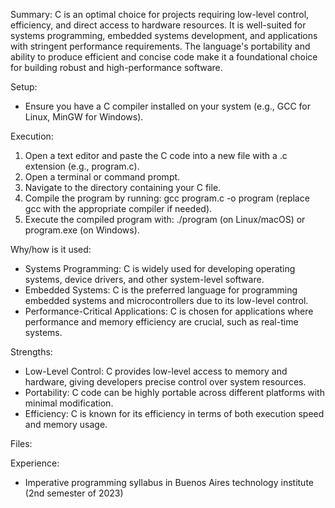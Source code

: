 Summary:
C is an optimal choice for projects requiring low-level control, efficiency, and direct access to hardware resources. It is well-suited for systems programming, embedded systems development, and applications with stringent performance requirements. The language's portability and ability to produce efficient and concise code make it a foundational choice for building robust and high-performance software.

Setup:
- Ensure you have a C compiler installed on your system (e.g., GCC for Linux, MinGW for Windows).

Execution:
1) Open a text editor and paste the C code into a new file with a .c extension (e.g., program.c).
2) Open a terminal or command prompt.
3) Navigate to the directory containing your C file.
4) Compile the program by running: gcc program.c -o program (replace gcc with the appropriate compiler if needed).
5) Execute the compiled program with: ./program (on Linux/macOS) or program.exe (on Windows).

Why/how is it used:
- Systems Programming: C is widely used for developing operating systems, device drivers, and other system-level software.
- Embedded Systems: C is the preferred language for programming embedded systems and microcontrollers due to its low-level control.
- Performance-Critical Applications: C is chosen for applications where performance and memory efficiency are crucial, such as real-time systems.

Strengths:
- Low-Level Control: C provides low-level access to memory and hardware, giving developers precise control over system resources.
- Portability: C code can be highly portable across different platforms with minimal modification.
- Efficiency: C is known for its efficiency in terms of both execution speed and memory usage.


Files:


Experience:
- Imperative programming syllabus in Buenos Aires technology institute (2nd semester of 2023)
